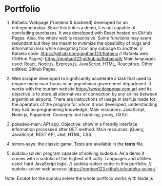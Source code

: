 # Portfolio

1. Rafaela: Webpage (frontend & backend) developed for an entrepeneurship. Since this link is a demo, it is not capable of concluding purchases. It was developed with React hosted on GitHub Pages. Also, the whole web is responsive. Some functions may seem redundant but they are meant to minimize the possibility of bugs and information loss while navigating from any subpage to another. 
// Rafaela code: https://github.com/goghan123/Rafaela 
// Rafaela web (GitHub Pages): https://goghan123.github.io/Rafaela/#/
Main languages used: React, Node.js, Express.js, JavaScript, HTML, Reactstrap.
Other utilities: Github Pages.

2. Web scraper developed to significantly accelerate a task that used to require many man-hours in an argentinian government department. It works with the tourism website https://www.despegar.com.ar/ and its objective is to store all alternatives of connection by any airline between argentinian airports. There are instructions of usage in start.js made for the operators of the program for whom it was developed, understanding they had no programming knowledge.
Main resources: JavaScript, Node.js, Puppeteer.
Concepts: bot handling, proxy, UX/UI.

3. pokedex-main: API app. 
Objective: show in a firendly interface information processed after GET method.
Main resources: jQuery, JavaScript, REST API, Jest, HTML, CSS.

4. simon-says: the classic game. Tests are available in the __tests__ file.

5. sudoku-solver: program capable of solving sudokus. As a demo it comes with a sudoku of the highest difficulty. Languages and utilities used: hard JavaScript logic.
// sudoku-solver code: in this portfolio.
// sudoku-solver web access: https://goghan123.github.io/sudoku-solver/

Note: Except for the sudoku solver the whole portfolio works with Node.js
